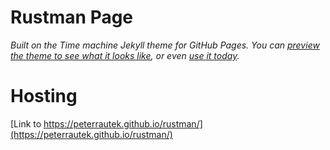 # Rustman Page

*Built on the Time machine Jekyll theme for GitHub Pages. You can [preview the theme to see what it looks like](http://pages-themes.github.io/time-machine), or even [use it today](#usage).*

# Hosting

[Link to https://peterrautek.github.io/rustman/](https://peterrautek.github.io/rustman/)

